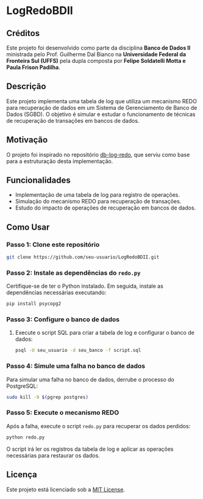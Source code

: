 # LogRedoBDII

## Créditos
Este projeto foi desenvolvido como parte da disciplina **Banco de Dados II** ministrada pelo Prof. Guilherme Dal Bianco na **Universidade Federal da Fronteira Sul (UFFS)** pela dupla composta por **Felipe Soldatelli Motta e Paula Frison Padilha**.

## Descrição
Este projeto implementa uma tabela de log que utiliza um mecanismo REDO para recuperação de dados em um Sistema de Gerenciamento de Banco de Dados (SGBD). O objetivo é simular e estudar o funcionamento de técnicas de recuperação de transações em bancos de dados.

## Motivação
O projeto foi inspirado no repositório [db-log-redo](https://github.com/Dutraz/db-log-redo), que serviu como base para a estruturação desta implementação.

## Funcionalidades
- Implementação de uma tabela de log para registro de operações.
- Simulação do mecanismo REDO para recuperação de transações.
- Estudo do impacto de operações de recuperação em bancos de dados.

## Como Usar

### Passo 1: Clone este repositório
```bash
git clone https://github.com/seu-usuario/LogRedoBDII.git
```

### Passo 2: Instale as dependências do `redo.py`
Certifique-se de ter o Python instalado. Em seguida, instale as dependências necessárias executando:
```bash
pip install psycopg2
```

### Passo 3: Configure o banco de dados
1. Execute o script SQL para criar a tabela de log e configurar o banco de dados:
   ```bash
   psql -U seu_usuario -d seu_banco -f script.sql
   ```

### Passo 4: Simule uma falha no banco de dados
Para simular uma falha no banco de dados, derrube o processo do PostgreSQL:
```bash
sudo kill -9 $(pgrep postgres)
```

### Passo 5: Execute o mecanismo REDO
Após a falha, execute o script `redo.py` para recuperar os dados perdidos:
```bash
python redo.py
```

O script irá ler os registros da tabela de log e aplicar as operações necessárias para restaurar os dados.

## Licença
Este projeto está licenciado sob a [MIT License](LICENSE).
